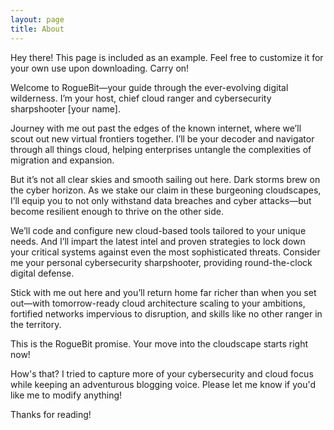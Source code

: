 ```yaml
---
layout: page
title: About
---
```


<p class="message">
  Hey there! This page is included as an example. Feel free to customize it for your own use upon downloading. Carry on!
</p>

Welcome to RogueBit—your guide through the ever-evolving digital wilderness. I’m your host, chief cloud ranger and cybersecurity sharpshooter [your name].

Journey with me out past the edges of the known internet, where we’ll scout out new virtual frontiers together. I’ll be your decoder and navigator through all things cloud, helping enterprises untangle the complexities of migration and expansion.

But it’s not all clear skies and smooth sailing out here. Dark storms brew on the cyber horizon. As we stake our claim in these burgeoning cloudscapes, I’ll equip you to not only withstand data breaches and cyber attacks—but become resilient enough to thrive on the other side.

We’ll code and configure new cloud-based tools tailored to your unique needs. And I’ll impart the latest intel and proven strategies to lock down your critical systems against even the most sophisticated threats. Consider me your personal cybersecurity sharpshooter, providing round-the-clock digital defense.

Stick with me out here and you’ll return home far richer than when you set out—with tomorrow-ready cloud architecture scaling to your ambitions, fortified networks impervious to disruption, and skills like no other ranger in the territory.

This is the RogueBit promise. Your move into the cloudscape starts right now!

How's that? I tried to capture more of your cybersecurity and cloud focus while keeping an adventurous blogging voice. Please let me know if you'd like me to modify anything!

Thanks for reading!
